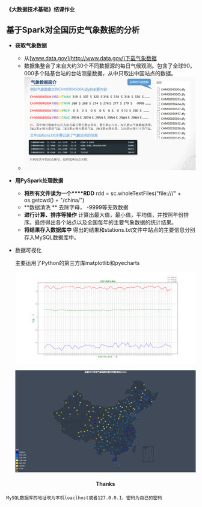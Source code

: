 #### 《大数据技术基础》结课作业

## 基于Spark对全国历史气象数据的分析


- **获取气象数据**

    -  从[www.data.gov](http://www.data.gov/)下载气象数据
    -  数据集整合了来自大约30个不同数据源的每日气候观测。包含了全球90，000多个陆基台站的台站测量数据，从中只取出中国站点的数据。
    -  ![image-20200817203416072](charts/data_info.png)

- **用****PySpark****处理数据**

    - **将所有文件读为一个****RDD**  rdd = sc.wholeTextFiles("file:///" + os.getcwd() + "/china/")
    - **数据清洗 **  去除字母， -9999等无效数据
    - **进行计算、排序等操作**   计算出最大值，最小值，平均值，并按照年份排序。最终得出各个站点以及全国每年的主要气象数据的统计结果。
    - **将结果存入数据库中**   得出的结果和stations.txt文件中站点的主要信息分别存入MySQL数据库中。

- 数据可视化

    主要运用了Python的第三方库matplotlib和pyecharts

    ![](charts/全国历年气温变化曲线.png)

    ![](charts/全国2018年各气象站降水量分布图(单位_mm).png)

    <h4 align="center">Thanks</h4>
    
``` python3
MySQL数据库的地址改为本机loaclhost或者127.0.0.1，密码为自己的密码
```
